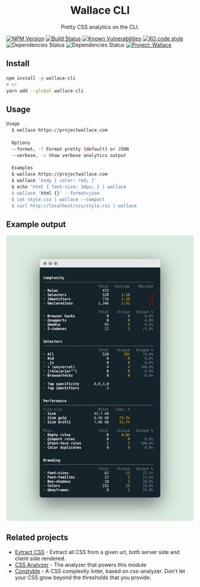 <div align="center">
  <h1>Wallace CLI</h1>
  <p>Pretty CSS analytics on the CLI.</p>
</div>

[![NPM Version](https://img.shields.io/npm/v/wallace-cli.svg)](https://www.npmjs.com/package/wallace-cli)
[![Build Status](https://travis-ci.com/bartveneman/wallace-cli.svg?branch=master)](https://travis-ci.com/bartveneman/wallace-cli)
[![Known Vulnerabilities](https://snyk.io/test/github/bartveneman/wallace-cli/badge.svg?targetFile=package.json)](https://snyk.io/test/github/bartveneman/wallace-cli?targetFile=package.json)
[![XO code style](https://img.shields.io/badge/code_style-XO-5ed9c7.svg)](https://github.com/sindresorhus/xo)
![Dependencies Status](https://img.shields.io/david/bartveneman/wallace-cli.svg)
![Dependencies Status](https://img.shields.io/david/dev/bartveneman/wallace-cli.svg)
[![Project: Wallace](https://img.shields.io/badge/Project-Wallace-29c87d.svg)](https://www.projectwallace.com/oss)

## Install

```sh
npm install -g wallace-cli
# or
yarn add --global wallace-cli
```

## Usage

```sh
Usage
  $ wallace https://projectwallace.com

  Options
  --format, -f Format pretty (default) or JSON
  --verbose, -v Show verbose analytics output

  Examples
  $ wallace https://projectwallace.com
  $ wallace 'body { color: red; }'
  $ echo 'html { font-size: 16px; } | wallace
  $ wallace 'html {}' --format=json
  $ cat style.css | wallace --compact
  $ curl http://localhost/css/style.css | wallace
```

## Example output

![Example output for projectwallace.com](example.png)

## Related projects

- [Extract CSS](https://github.com/bartveneman/extract-css) - Extract all CSS
  from a given url, both server side and client side rendered.
- [CSS Analyzer](https://github.com/projectwallace/css-analyzer) - The analyzer
  that powers this module
- [Constyble](https://github.com/bartveneman/constyble) - A CSS complexity
  linter, based on css-analyzer. Don't let your CSS grow beyond the thresholds
  that you provide.
